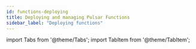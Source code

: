```yaml
---
id: functions-deploying
title: Deploying and managing Pulsar Functions
sidebar_label: "Deploying functions"
---
```


import Tabs from '@theme/Tabs';
import TabItem from '@theme/TabItem';

